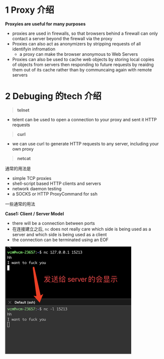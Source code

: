 # 1 Proxy 介绍

**Proxyies are useful for many purposes**

* proxies are used in firewalls, so that browsers behind a firewall can only contact a server beyond the firewall via the proxy
* Proxies can also act as anonymizers by stripping requests of all identifyin infromation
    * a proxy can make the browser anonymous to Web Servers
* Proxies can also be used to cache web objects by storing local copies of objects from servers then responding to future requests by reaidng them out of its cache rather than by communcaing again with remote servers







# 2 Debuging 的tech 介绍



> **telnet**

* telent can be used to open a connection to your proxy and sent it HTTP requests





> **curl**

* we can use curl to generate HTTP requests to any server, including your own proxy







> **netcat**



 通常的用法是

* simple TCP proxies
* shell-script based HTTP clients and servers
* network daemon testing
* a SOCKS or HTTP ProxyCommand for ssh



一些通常的用法



**Case1: Client / Server Model**

* there will be a connection between ports
* 在连接建立之后, `nc` does not really care which side is being used as a server and which side is being used as a client
* the connection can be terminated using an EOF 

<img src="proxy_note.assets/image-20211230205237518.png" alt="image-20211230205237518" style="zoom:50%;" />



